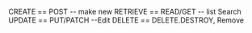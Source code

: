 CREATE ==   POST -- make new
RETRIEVE == READ/GET -- list Search
UPDATE == PUT/PATCH  --Edit
DELETE == DELETE.DESTROY, Remove